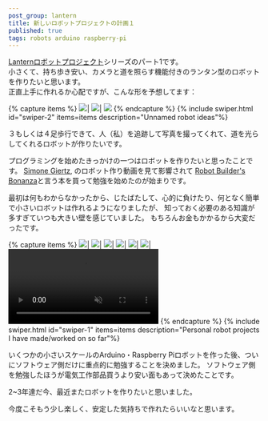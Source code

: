 ```yaml
---
post_group: lantern
title: 新しいロボットプロジェクトの計画１
published: true
tags: robots arduino raspberry-pi
---
```


[Lanternロボットプロジェクト](/post-group/lantern)シリーズのパート1です。  
小さくて、持ち歩き安い、カメラと道を照らす機能付きのランタン型のロボットを作りたいと思います。  
正直上手に作れるか心配ですが、こんな形を予想してます：

{% capture items %}
    <img src="/assets/images/unnamed_robot_idea_0.jpg">|
    <img src="/assets/images/unnamed_robot_idea_1.jpg">|
    <img src="/assets/images/unnamed_robot_idea_2.jpg">
{% endcapture %}
{% include swiper.html id="swiper-2" items=items description="Unnamed robot ideas"%}

３もしくは４足歩行できて、人（私）を追跡して写真を撮ってくれて、道を光らしてくれるロボットが作りたいです。

プログラミングを始めたきっかけの一つはロボットを作りたいと思ったことです。
<a href="https://www.youtube.com/c/simonegiertz" target="_blank">Simone Giertz</a>, 
のロボット作り動画を見て影響されて 
<a href="https://www.goodreads.com/book/show/40001922-robot-builder-s-bonanza" target="_blank">
Robot Builder's Bonanza</a>と言う本を買って勉強を始めたのが始まりです。  

最初は何もわからなかったから、じたばたして、心的に負けたり、何となく簡単で小さいロボットは作れるようになりましたが、
知っておく必要のある知識が多すぎていつも大きい壁を感じていました。
もちろんお金もかかるから大変だったです。

{% capture items %}
    <img src="/assets/images/leggy_0.jpg">|
    <img src="/assets/images/curly_0.jpg">|
    <img src="/assets/images/curly_1.jpg">|
    <img src="/assets/images/dullahan_2.png">|
    <img src="/assets/images/dullahan_3.png">|
    <img src="/assets/images/dullahan_4.png">|
    <video src="/assets/videos/arduino2wd_djangochannels_rpi3b+.mp4" controls loop muted></video>
{% endcapture %}
{% include swiper.html id="swiper-1" items=items description="Personal robot projects I have made/worked on so far"%}

いくつかの小さいスケールのArduino・Raspberry Piロボットを作った後、ついにソフトウェア側だけに重点的に勉強することを決めました。
ソフトウェア側を勉強したほうが電気工作部品買うより安い面もあって決めたことです。

2~3年達だ今、最近またロボットを作りたいと思いました。

今度こそもう少し楽しく、安定した気持ちで作れたらいいなと思います。
